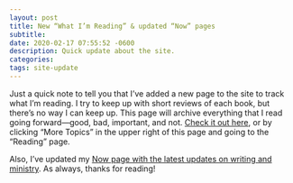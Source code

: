 ```yaml
---
layout: post
title: New “What I’m Reading” & updated “Now” pages
subtitle:
date: 2020-02-17 07:55:52 -0600
description: Quick update about the site.
categories:
tags: site-update
---
```


Just a quick note to tell you that I’ve added a new page to the site to track what I’m reading. I try to keep up with short reviews of each book, but there’s no way I can keep up. This page will archive everything that I read going forward—good, bad, important, and not. [Check it out here,](/reading.html) or by clicking “More Topics” in the upper right of this page and going to the “Reading” page.

Also, I’ve updated my [Now page with the latest updates on writing and ministry](/now.html). As always, thanks for reading!
